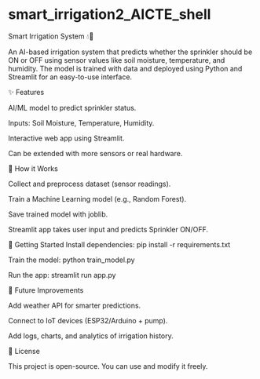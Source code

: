 # smart_irrigation2_AICTE_shell
Smart Irrigation System 💧🤖

An AI-based irrigation system that predicts whether the sprinkler should be ON or OFF using sensor values like soil moisture, temperature, and humidity. The model is trained with data and deployed using Python and Streamlit for an easy-to-use interface.

✨ Features

AI/ML model to predict sprinkler status.

Inputs: Soil Moisture, Temperature, Humidity.

Interactive web app using Streamlit.

Can be extended with more sensors or real hardware.

🧠 How it Works

Collect and preprocess dataset (sensor readings).

Train a Machine Learning model (e.g., Random Forest).

Save trained model with joblib.

Streamlit app takes user input and predicts Sprinkler ON/OFF.

🚀 Getting Started
Install dependencies:
pip install -r requirements.txt

Train the model:
python train_model.py

Run the app:
streamlit run app.py

📌 Future Improvements

Add weather API for smarter predictions.

Connect to IoT devices (ESP32/Arduino + pump).

Add logs, charts, and analytics of irrigation history.

🪪 License

This project is open-source. You can use and modify it freely.

